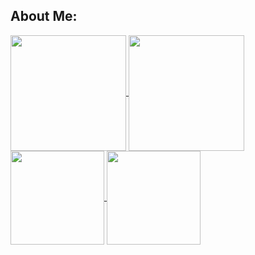 <h2> About Me: </h2>
<a href="https://github-readme-stats.vercel.app/api/top-langs/?username=Alan0893&langs_count=8&theme=github_dark">
  <img align="center" height="185" src="https://github-readme-stats.vercel.app/api/top-langs/?username=Alan0893&langs_count=8&theme=github_dark" />
</a>

<a href="https://github-readme-stats.vercel.app/api?username=Alan0893&show_icons=true&include_all_commits=true&theme=github_dark">
  <img align="center" height="185" src="https://github-readme-stats.vercel.app/api?username=Alan0893&show_icons=true&include_all_commits=true&theme=github_dark" />
</a>

<a href="https://github-readme-streak-stats.herokuapp.com/?user=Alan0893&background=0d1117&ring=4078c0&fire=4183c4&currStreakNum=ffffff&sideNums=999999&currStreakLabel=f34b7d&sideLabels=f1e05a&dates=999999&hide_border=true">
  <img align="center" height="150" src="https://github-readme-streak-stats.herokuapp.com/?user=Alan0893&background=0d1117&ring=4078c0&fire=4183c4&currStreakNum=ffffff&sideNums=999999&currStreakLabel=f34b7d&sideLabels=f1e05a&dates=999999&hide_border=true" />
</a>

<a href="https://activity-graph.herokuapp.com/graph?username=Alan0893&theme=react_dark">
  <img align="center" height="150" src="[https://activity-graph.herokuapp.com/graph?username=Alan0893&color=4078c0&bg_color=0d1117&line=4078c0&point=4183C4&area=true&area_color=9CDAF1&hide_border=tru](https://activity-graph.herokuapp.com/graph?username=Alan0893&color=4078c0&bg_color=0d1117&line=4078c0&point=4183C4&area=true&area_color=9CDAF1&hide_border=true)e" />
</a>
